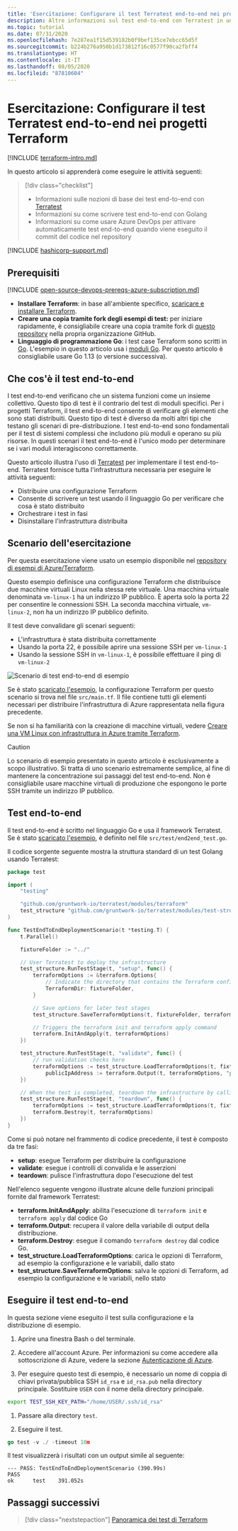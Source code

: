 ```yaml
---
title: 'Esercitazione: Configurare il test Terratest end-to-end nei progetti Terraform'
description: Altre informazioni sul test end-to-end con Terratest in un progetto Terraform.
ms.topic: tutorial
ms.date: 07/31/2020
ms.openlocfilehash: 7e287ea1f15d539182b0f9bef135ce7ebcc65d5f
ms.sourcegitcommit: b224b276a950b1d173812f16c0577f90ca2fbff4
ms.translationtype: HT
ms.contentlocale: it-IT
ms.lasthandoff: 08/05/2020
ms.locfileid: "87810604"
---
```

# <a name="tutorial-setup-end-to-end-terratest-testing-on-terraform-projects"></a>Esercitazione: Configurare il test Terratest end-to-end nei progetti Terraform

[!INCLUDE [terraform-intro.md](includes/terraform-intro.md)]

In questo articolo si apprenderà come eseguire le attività seguenti:

> [!div class="checklist"]
> * Informazioni sulle nozioni di base dei test end-to-end con [Terratest](https://github.com/gruntwork-io/terratest)
> * Informazioni su come scrivere test end-to-end con Golang
> * Informazioni su come usare Azure DevOps per attivare automaticamente test end-to-end quando viene eseguito il commit del codice nel repository

[!INCLUDE [hashicorp-support.md](includes/hashicorp-support.md)]

## <a name="prerequisites"></a>Prerequisiti

[!INCLUDE [open-source-devops-prereqs-azure-subscription.md](../includes/open-source-devops-prereqs-azure-subscription.md)]
- **Installare Terraform**: in base all'ambiente specifico, [scaricare e installare Terraform](https://www.terraform.io/downloads.html).
- **Creare una copia tramite fork degli esempi di test:** per iniziare rapidamente, è consigliabile creare una copia tramite fork di [questo repository](https://github.com/Azure/terraform) nella propria organizzazione GitHub.
- **Linguaggio di programmazione Go**: i test case Terraform sono scritti in [Go](https://golang.org/dl/). L'esempio in questo articolo usa i [moduli Go](https://blog.golang.org/using-go-modules). Per questo articolo è consigliabile usare Go 1.13 (o versione successiva).

## <a name="what-is-end-to-end-testing"></a>Che cos'è il test end-to-end

I test end-to-end verificano che un sistema funzioni come un insieme collettivo. Questo tipo di test è il contrario del test di moduli specifici. Per i progetti Terraform, il test end-to-end consente di verificare gli elementi che sono stati distribuiti. Questo tipo di test è diverso da molti altri tipi che testano gli scenari di pre-distribuzione. I test end-to-end sono fondamentali per il test di sistemi complessi che includono più moduli e operano su più risorse. In questi scenari il test end-to-end è l'unico modo per determinare se i vari moduli interagiscono correttamente.

Questo articolo illustra l'uso di [Terratest](https://github.com/gruntwork-io/terratest) per implementare il test end-to-end. Terratest fornisce tutta l'infrastruttura necessaria per eseguire le attività seguenti:

- Distribuire una configurazione Terraform
- Consente di scrivere un test usando il linguaggio Go per verificare che cosa è stato distribuito
- Orchestrare i test in fasi
- Disinstallare l'infrastruttura distribuita

## <a name="tutorial-scenario"></a>Scenario dell'esercitazione

Per questa esercitazione viene usato un esempio disponibile nel [repository di esempi di Azure/Terraform](https://github.com/Azure/terraform/blob/master/samples/end-to-end-testing/README.md).

Questo esempio definisce una configurazione Terraform che distribuisce due macchine virtuali Linux nella stessa rete virtuale. Una macchina virtuale denominata `vm-linux-1` ha un indirizzo IP pubblico. È aperta solo la porta 22 per consentire le connessioni SSH. La seconda macchina virtuale, `vm-linux-2`, non ha un indirizzo IP pubblico definito.

Il test deve convalidare gli scenari seguenti:

- L'infrastruttura è stata distribuita correttamente
- Usando la porta 22, è possibile aprire una sessione SSH per `vm-linux-1`
- Usando la sessione SSH in `vm-linux-1`, è possibile effettuare il ping di `vm-linux-2`

![Scenario di test end-to-end di esempio](media/best-practices-end-to-end-testing/scenario.png)

Se è stato [scaricato l'esempio](#prerequisites), la configurazione Terraform per questo scenario si trova nel file `src/main.tf`. Il file contiene tutti gli elementi necessari per distribuire l'infrastruttura di Azure rappresentata nella figura precedente.

Se non si ha familiarità con la creazione di macchine virtuali, vedere [Creare una VM Linux con infrastruttura in Azure tramite Terraform](create-linux-virtual-machine-with-infrastructure.md).

> [!CAUTION]
> Lo scenario di esempio presentato in questo articolo è esclusivamente a scopo illustrativo. Si tratta di uno scenario estremamente semplice, al fine di mantenere la concentrazione sui passaggi del test end-to-end. Non è consigliabile usare macchine virtuali di produzione che espongono le porte SSH tramite un indirizzo IP pubblico.

## <a name="end-to-end-test"></a>Test end-to-end

Il test end-to-end è scritto nel linguaggio Go e usa il framework Terratest. Se è stato [scaricato l'esempio](#prerequisites), è definito nel file `src/test/end2end_test.go`.

Il codice sorgente seguente mostra la struttura standard di un test Golang usando Terratest:

```Go
package test

import (
    "testing"

    "github.com/gruntwork-io/terratest/modules/terraform"
    test_structure "github.com/gruntwork-io/terratest/modules/test-structure"
)

func TestEndToEndDeploymentScenario(t *testing.T) {
    t.Parallel()

    fixtureFolder := "../"

    // User Terratest to deploy the infrastructure
    test_structure.RunTestStage(t, "setup", func() {
        terraformOptions := &terraform.Options{
            // Indicate the directory that contains the Terraform configuration to deploy
            TerraformDir: fixtureFolder,
        }

        // Save options for later test stages
        test_structure.SaveTerraformOptions(t, fixtureFolder, terraformOptions)

        // Triggers the terraform init and terraform apply command
        terraform.InitAndApply(t, terraformOptions)
    })

    test_structure.RunTestStage(t, "validate", func() {
        // run validation checks here
        terraformOptions := test_structure.LoadTerraformOptions(t, fixtureFolder)
            publicIpAddress := terraform.Output(t, terraformOptions, "public_ip_address")
    })

    // When the test is completed, teardown the infrastructure by calling terraform destroy
    test_structure.RunTestStage(t, "teardown", func() {
        terraformOptions := test_structure.LoadTerraformOptions(t, fixtureFolder)
        terraform.Destroy(t, terraformOptions)
    })
}
```

Come si può notare nel frammento di codice precedente, il test è composto da tre fasi:

- **setup**: esegue Terraform per distribuire la configurazione
- **validate**: esegue i controlli di convalida e le asserzioni
- **teardown**: pulisce l'infrastruttura dopo l'esecuzione del test

Nell'elenco seguente vengono illustrate alcune delle funzioni principali fornite dal framework Terratest:

- **terraform.InitAndApply**: abilita l'esecuzione di `terraform init` e `terraform apply` dal codice Go
- **terraform.Output**: recupera il valore della variabile di output della distribuzione.
- **terraform.Destroy**: esegue il comando `terraform destroy` dal codice Go.
- **test_structure.LoadTerraformOptions**: carica le opzioni di Terraform, ad esempio la configurazione e le variabili, dallo stato
- **test_structure.SaveTerraformOptions**: salva le opzioni di Terraform, ad esempio la configurazione e le variabili, nello stato

## <a name="run-the-end-to-end-test"></a>Eseguire il test end-to-end

In questa sezione viene eseguito il test sulla configurazione e la distribuzione di esempio. 

1. Aprire una finestra Bash o del terminale.

1. Accedere all'account Azure. Per informazioni su come accedere alla sottoscrizione di Azure, vedere la sezione [Autenticazione di Azure](get-started-cloud-shell.md#authenticate-to-azure).

1. Per eseguire questo test di esempio, è necessario un nome di coppia di chiavi privata/pubblica SSH `id_rsa` e `id_rsa.pub` nella directory principale. Sostituire `USER` con il nome della directory principale.

```bash
export TEST_SSH_KEY_PATH="/home/USER/.ssh/id_rsa"
```

1. Passare alla directory `test`.

1. Eseguire il test.

```go
go test -v ./ -timeout 10m
```

Il test visualizzerà i risultati con un output simile al seguente:

```output
--- PASS: TestEndToEndDeploymentScenario (390.99s)
PASS
ok      test    391.052s
```

## <a name="next-steps"></a>Passaggi successivi

> [!div class="nextstepaction"]
> [Panoramica dei test di Terraform](best-practices-testing-overview.md)